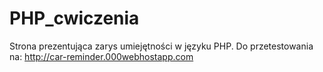 # PHP_cwiczenia
Strona prezentująca zarys umiejętności w języku PHP.
Do przetestowania na: http://car-reminder.000webhostapp.com

